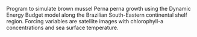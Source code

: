 Program to simulate brown mussel Perna perna growth using the Dynamic Energy Budget model along the Brazilian South-Eastern continental shelf region.
Forcing variables are satellite images with chlorophyll-a concentrations and sea surface temperature.
